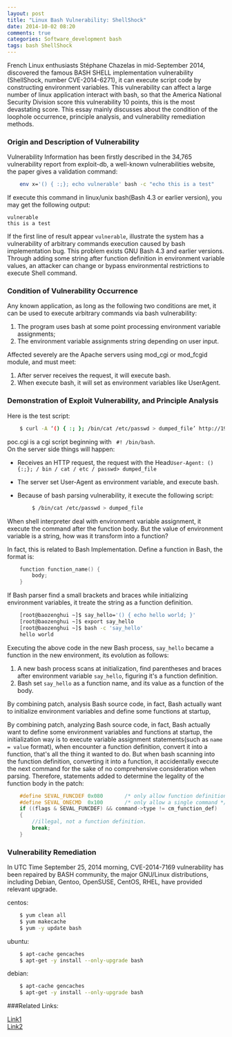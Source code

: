 ```yaml
---
layout: post
title: "Linux Bash Vulnerability: ShellShock"
date: 2014-10-02 08:20
comments: true
categories: Software_development bash
tags: bash ShellShock 
---
```


French Linux enthusiasts Stéphane Chazelas in mid-September 2014, discovered the famous BASH SHELL implementation vulnerability (ShellShock, number CVE-2014-6271), it can execute script code by constructing environment variables. This vulnerability can affect a large number of linux application interact with bash, so that the America National ​​Security Division score this vulnerability 10 points, this is the most devastating score. This essay mainly discusses about the condition of the loophole occurrence, principle analysis, and vulnerability remediation methods.

<!--more-->

###  Origin and Description of Vulnerability

Vulnerability Information has been firstly described in the 34,765 vulnerability report from exploit-db, a well-known vulnerabilities website, the paper gives a validation command: 

```sh
	env x='() { :;}; echo vulnerable' bash -c "echo this is a test"  
```

If execute this command in linux/unix bash(Bash 4.3 or earlier version), you may get the following output:

	vulnerable
	this is a test

If the first line of result appear `vulnerable`, illustrate the system has a vulnerability of arbitrary commands execution caused by bash implementation bug. This problem exists GNU Bash 4.3 and earlier versions. Through adding some string after function definition in environment variable values, an attacker can change or bypass environmental restrictions to execute Shell command.

### Condition of Vulnerability Occurrence

Any known application, as long as the following two conditions are met, it can be used to execute arbitrary commands via bash vulnerability:  

1. The program uses bash at some point processing environment variable assignments;
2. The environment variable assignments string depending on user input.

Affected severely are the Apache servers using mod_cgi or mod_fcgid module, and must meet:

1. After server receives the request, it will execute bash.
2. When execute bash, it will set as environment variables like UserAgent.

### Demonstration of Exploit Vulnerability, and Principle Analysis

Here is the test script:

```sh
	$ curl -A ‘() { :; }; /bin/cat /etc/passwd > dumped_file’ http://192.168.0.1/poc.cgi 
```

poc.cgi is a cgi script beginning with ` #! /bin/bash`.  
On the server side things will happen:

- Receives an HTTP request, the request with the Head`User-Agent: () {:;}; / bin / cat / etc / passwd> dumped_file` 

- The server set User-Agent as environment variable, and execute bash.

- Because of bash parsing vulnerability, it execute the following script:

```sh
		$ /bin/cat /etc/passwd > dumped_file
```

When shell interpreter deal with environment variable assignment, it execute the command after the function body. But the value of environment variable is a string, how was it transform into a function?

In fact, this is related to Bash Implementation. Define a function in Bash, the format is:

```C++
	function function_name() {
		body;
	}
```

If Bash parser find a small brackets and braces while initializing environment variables, it treate the string as a function definition.

```sh
	[root@baozenghui ~]$ say_hello='() { echo hello world; }'
	[root@baozenghui ~]$ export say_hello
	[root@baozenghui ~]$ bash -c 'say_hello'
	hello world 
```

Executing the above code in the new Bash process, `say_hello` became a function in the new environment, its evolution as follows:
1. A new bash process scans at initialization, find parentheses and braces after environment variable `say_hello`, figuring it's a function definition.
2. Bash set `say_hello` as a function name, and its value as a function of the body.

By combining patch, analysis Bash source code, in fact, Bash actually want to initialize environment variables and define some functions at startup,

By combining patch, analyzing Bash source code, in fact, Bash actually want to define some environment variables and functions at startup, the initialization way is to execute variable assignment statements(such as `name = value` format), when encounter a function definition, convert it into a function, that's all the thing it wanted to do. But when bash scanning into the function definition, converting it into a function, it accidentally execute the next command for the sake of no comprehensive consideration when parsing. Therefore, statements added to determine the legality of the function body in the patch:

```c++
	#define SEVAL_FUNCDEF 0x080       /* only allow function definitions */
	#define SEVAL_ONECMD  0x100       /* only allow a single command */
	if ((flags & SEVAL_FUNCDEF) && command->type != cm_function_def)
	{
		//illegal, not a function definition.
		break;
	}
```

### Vulnerability Remediation

In UTC Time September 25, 2014 morning, CVE-2014-7169 vulnerability has been repaired by BASH community, the major GNU/Linux distributions, including Debian, Gentoo, OpenSUSE, CentOS, RHEL, have provided relevant upgrade.

centos:

```sh
	$ yum clean all 
	$ yum makecache 
	$ yum -y update bash 
```

ubuntu:

```sh
	$ apt-cache gencaches 
	$ apt-get -y install --only-upgrade bash 
```
	
debian:

```sh
	$ apt-cache gencaches 
	$ apt-get -y install --only-upgrade bash
```

###Related Links:  

[Link1]  
[Link2]


[link1]: https://access.redhat.com/security/cve/CVE-2014-6271  
[link2]: https://securityblog.redhat.com/2014/09/24/bash-specially-crafted-environment-variables-code-injection-attack/  


